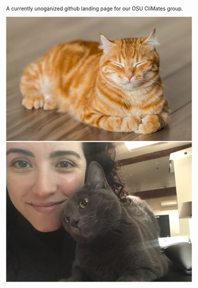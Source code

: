 A currently unoganized github landing page for our OSU CliMates group. 

![needsCatPic](catpic.jpg)
![Needs more cat pics](jen-and-nimbus-lovetea.jpeg)